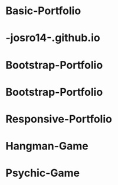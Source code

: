 # Basic-Portfolio
# -josro14-.github.io
# Bootstrap-Portfolio
# Bootstrap-Portfolio
# Responsive-Portfolio
# Hangman-Game
# Psychic-Game
